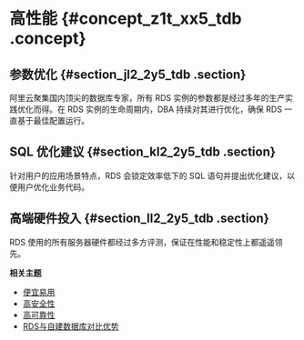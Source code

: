 # 高性能 {#concept_z1t_xx5_tdb .concept}

## 参数优化 {#section_jl2_2y5_tdb .section}

阿里云聚集国内顶尖的数据库专家，所有 RDS 实例的参数都是经过多年的生产实践优化而得。在 RDS 实例的生命周期内，DBA 持续对其进行优化，确保 RDS 一直基于最佳配置运行。

## SQL 优化建议 {#section_kl2_2y5_tdb .section}

针对用户的应用场景特点，RDS 会锁定效率低下的 SQL 语句并提出优化建议，以便用户优化业务代码。

## 高端硬件投入 {#section_ll2_2y5_tdb .section}

RDS 使用的所有服务器硬件都经过多方评测，保证在性能和稳定性上都遥遥领先。

**相关主题**

-   [便宜易用](intl.zh-CN/产品简介/产品优势/便宜易用.md#)
-   [高安全性](intl.zh-CN/产品简介/产品优势/高安全性.md#)
-   [高可靠性](intl.zh-CN/产品简介/产品优势/高可靠性.md#)
-   [RDS与自建数据库对比优势](intl.zh-CN/产品简介/产品优势/RDS与自建数据库对比优势.md#)

